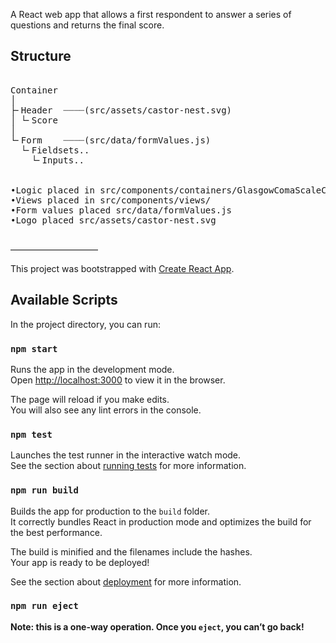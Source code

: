 A React web app that allows a first respondent to answer a series of questions and returns the final score.

## Structure

<pre>

Container
│
├╴Header  ┈┈┈┈(src/assets/castor-nest.svg)
│ └╴Score
│
└╴Form    ┈┈┈┈(src/data/formValues.js)
  └╴Fieldsets..
    └╴Inputs..


•Logic placed in src/components/containers/GlasgowComaScaleContainer.js
•Views placed in src/components/views/
•Form values placed src/data/formValues.js
•Logo placed src/assets/castor-nest.svg

</pre>

––––––––––––––––––––

This project was bootstrapped with [Create React App](https://github.com/facebook/create-react-app).

## Available Scripts

In the project directory, you can run:

### `npm start`

Runs the app in the development mode.<br>
Open [http://localhost:3000](http://localhost:3000) to view it in the browser.

The page will reload if you make edits.<br>
You will also see any lint errors in the console.

### `npm test`

Launches the test runner in the interactive watch mode.<br>
See the section about [running tests](https://facebook.github.io/create-react-app/docs/running-tests) for more information.

### `npm run build`

Builds the app for production to the `build` folder.<br>
It correctly bundles React in production mode and optimizes the build for the best performance.

The build is minified and the filenames include the hashes.<br>
Your app is ready to be deployed!

See the section about [deployment](https://facebook.github.io/create-react-app/docs/deployment) for more information.

### `npm run eject`

**Note: this is a one-way operation. Once you `eject`, you can’t go back!**


